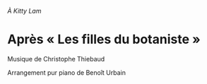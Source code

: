 *À Kitty Lam*

# Après « Les filles du botaniste »

Musique de Christophe Thiebaud

Arrangement pur piano de Benoît Urbain
